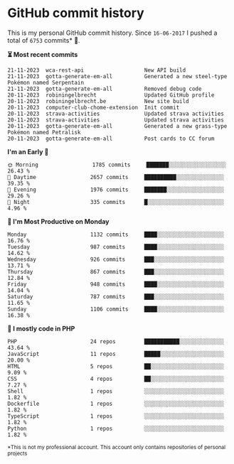 # GitHub commit history
This is my personal GitHub commit history. Since <!--START_SECTION:first-commit-date-->`16-06-2017`<!--END_SECTION:first-commit-date--> I pushed a total of <!--START_SECTION:total-commit-count-->`6753`<!--END_SECTION:total-commit-count--> commits* 🎉.

<!--START_SECTION:most-recent-commits-->
**⏳ Most recent commits**
                                        
```text
21-11-2023  wca-rest-api                   New API build
21-11-2023  gotta-generate-em-all          Generated a new steel-type Pokémon named Serpentain
21-11-2023  gotta-generate-em-all          Removed debug code
20-11-2023  robiningelbrecht               Updated GitHub profile
20-11-2023  robiningelbrecht.be            New site build
20-11-2023  computer-club-chome-extension  Init commit
20-11-2023  strava-activities              Updated strava activities
20-11-2023  strava-activities              Updated strava activities
20-11-2023  gotta-generate-em-all          Generated a new grass-type Pokémon named Petralisk
20-11-2023  gotta-generate-em-all          Post cards to CC forum
```
<!--END_SECTION:most-recent-commits-->  

<!--START_SECTION:commits-per-day-time-->
**I&#039;m an Early 🐤**

```text
🌞 Morning                 1785 commits     ███████░░░░░░░░░░░░░░░░░░   26.43 %
🌆 Daytime                 2657 commits     ██████████░░░░░░░░░░░░░░░   39.35 %
🌃 Evening                 1976 commits     ███████░░░░░░░░░░░░░░░░░░   29.26 %
🌙 Night                   335 commits      █░░░░░░░░░░░░░░░░░░░░░░░░   4.96 %
```
<!--END_SECTION:commits-per-day-time-->  

<!--START_SECTION:commits-per-weekday-->
**📅 I&#039;m Most Productive on Monday**

```text
Monday                    1132 commits     ████░░░░░░░░░░░░░░░░░░░░░   16.76 %
Tuesday                   987 commits      ████░░░░░░░░░░░░░░░░░░░░░   14.62 %
Wednesday                 926 commits      ███░░░░░░░░░░░░░░░░░░░░░░   13.71 %
Thursday                  867 commits      ███░░░░░░░░░░░░░░░░░░░░░░   12.84 %
Friday                    948 commits      ████░░░░░░░░░░░░░░░░░░░░░   14.04 %
Saturday                  787 commits      ███░░░░░░░░░░░░░░░░░░░░░░   11.65 %
Sunday                    1106 commits     ████░░░░░░░░░░░░░░░░░░░░░   16.38 %
```
<!--END_SECTION:commits-per-weekday-->  

<!--START_SECTION:repos-per-language-->
**💬 I mostly code in PHP**

```text
PHP                       24 repos         ███████████░░░░░░░░░░░░░░   43.64 %
JavaScript                11 repos         █████░░░░░░░░░░░░░░░░░░░░   20.00 %
HTML                      5 repos          ██░░░░░░░░░░░░░░░░░░░░░░░   9.09 %
CSS                       4 repos          ██░░░░░░░░░░░░░░░░░░░░░░░   7.27 %
Shell                     1 repos          ░░░░░░░░░░░░░░░░░░░░░░░░░   1.82 %
Dockerfile                1 repos          ░░░░░░░░░░░░░░░░░░░░░░░░░   1.82 %
TypeScript                1 repos          ░░░░░░░░░░░░░░░░░░░░░░░░░   1.82 %
Python                    1 repos          ░░░░░░░░░░░░░░░░░░░░░░░░░   1.82 %
```
<!--END_SECTION:repos-per-language-->  

<sub>*This is not my professional account. This account only contains repositories of personal projects</sub>
